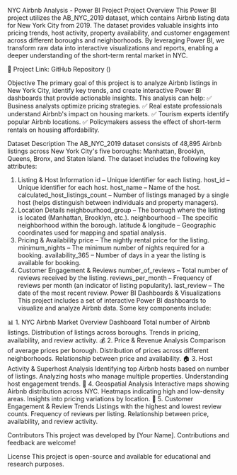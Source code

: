 NYC Airbnb Analysis - Power BI Project
Project Overview
This Power BI project utilizes the AB_NYC_2019 dataset, which contains Airbnb listing data for New York City from 2019. The dataset provides valuable insights into pricing trends, host activity, property availability, and customer engagement across different boroughs and neighborhoods. By leveraging Power BI, we transform raw data into interactive visualizations and reports, enabling a deeper understanding of the short-term rental market in NYC.

🔗 Project Link: GitHub Repository ()

Objective
The primary goal of this project is to analyze Airbnb listings in New York City, identify key trends, and create interactive Power BI dashboards that provide actionable insights. This analysis can help:
✅ Business analysts optimize pricing strategies.
✅ Real estate professionals understand Airbnb's impact on housing markets.
✅ Tourism experts identify popular Airbnb locations.
✅ Policymakers assess the effect of short-term rentals on housing affordability.

Dataset Description
The AB_NYC_2019 dataset consists of 48,895 Airbnb listings across New York City's five boroughs: Manhattan, Brooklyn, Queens, Bronx, and Staten Island. The dataset includes the following key attributes:

1. Listing & Host Information
id – Unique identifier for each listing.
host_id – Unique identifier for each host.
host_name – Name of the host.
calculated_host_listings_count – Number of listings managed by a single host (helps distinguish between individuals and property managers).
2. Location Details
neighbourhood_group – The borough where the listing is located (Manhattan, Brooklyn, etc.).
neighbourhood – The specific neighborhood within the borough.
latitude & longitude – Geographic coordinates used for mapping and spatial analysis.
3. Pricing & Availability
price – The nightly rental price for the listing.
minimum_nights – The minimum number of nights required for a booking.
availability_365 – Number of days in a year the listing is available for booking.
4. Customer Engagement & Reviews
number_of_reviews – Total number of reviews received by the listing.
reviews_per_month – Frequency of reviews per month (an indicator of listing popularity).
last_review – The date of the most recent review.
Power BI Dashboards & Visualizations
This project includes a set of interactive Power BI dashboards to visualize and analyze Airbnb data. Some key components include:

📊 1. NYC Airbnb Market Overview Dashboard
Total number of Airbnb listings.
Distribution of listings across boroughs.
Trends in pricing, availability, and review activity.
💰 2. Price & Revenue Analysis
Comparison of average prices per borough.
Distribution of prices across different neighborhoods.
Relationship between price and availability.
🏠 3. Host Activity & Superhost Analysis
Identifying top Airbnb hosts based on number of listings.
Analyzing hosts who manage multiple properties.
Understanding host engagement trends.
📍 4. Geospatial Analysis
Interactive maps showing Airbnb distribution across NYC.
Heatmaps indicating high and low-density areas.
Insights into pricing variations by location.
🔄 5. Customer Engagement & Review Trends
Listings with the highest and lowest review counts.
Frequency of reviews per listing.
Relationship between price, availability, and review activity.


Contributors
This project was developed by [Your Name]. Contributions and feedback are welcome!

License
This project is open-source and available for educational and research purposes.
